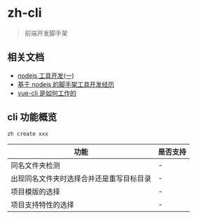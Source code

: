 # zh-cli

> 前端开发脚手架

## 相关文档

- [nodejs 工具开发(一)](https://zhuanlan.zhihu.com/p/40223877)
- [基于 nodejs 的脚手架工具开发经历](https://zhuanlan.zhihu.com/p/31988855)
- [vue-cli 是如何工作的](https://segmentfault.com/a/1190000009803941)

## cli 功能概览

```bash
zh create xxx
```

| 功能                                     | 是否支持 |
| ---------------------------------------- | -------- |
| 同名文件夹检测                           | -        |
| 出现同名文件夹时选择合并还是重写目标目录 | -        |
| 项目模版的选择                           | -        |
| 项目支持特性的选择                       | -        |

